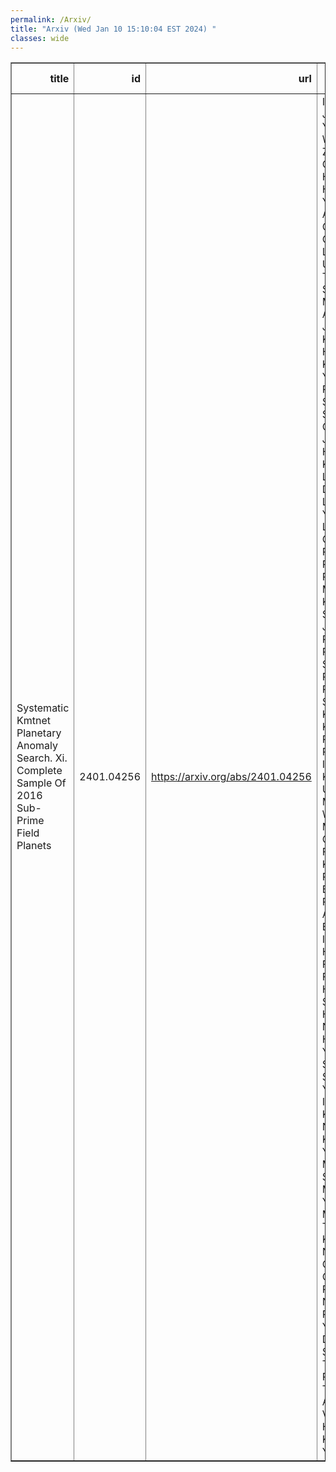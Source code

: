 ```yaml
---
permalink: /Arxiv/
title: "Arxiv (Wed Jan 10 15:10:04 EST 2024) "
classes: wide
---
```

<table border="1" class="dataframe">
  <thead>
    <tr style="text-align: right;">
      <th>title</th>
      <th>id</th>
      <th>url</th>
      <th>authors</th>
      <th>Local Authors</th>
    </tr>
  </thead>
  <tbody>
    <tr>
      <td>Systematic Kmtnet Planetary Anomaly Search. Xi. Complete Sample Of 2016   Sub-Prime Field Planets</td>
      <td>2401.04256</td>
      <td><a href="https://arxiv.org/abs/2401.04256" target="_blank">https://arxiv.org/abs/2401.04256</a></td>
      <td>In-Gu Shin, Jennifer C. Yee, Weicheng Zang, Cheongho Han, Hongjing Yang, Andrew Gould, Chung-Uk Lee, Andrzej Udalski, Takahiro Sumi, Michael D. Albrow, Sun-Ju Chung, Kyu-Ha Hwang, Youn Kil Jung, Yoon-Hyun Ryu, Yossi Shvartzvald, Sang-Mok Cha, Dong-Jin Kim, Hyoun-Woo Kim, Seung-Lee Kim, Dong-Joo Lee, Yongseok Lee, Byeong-Gon Park, Richard W. Pogge, Przemek Mróz, Michał K. Szymański, Jan Skowron, Radosław Poleski, Igor Soszyński, Paweł Pietrukowicz, Szymon Kozłowski, Krzysztof A. Rybicki, Patryk Iwanek, Krzysztof Ulaczyk, Marcin Wrona, Mariusz Gromadzki, Fumio Abe, Ken Bando, Richard Barry, David P. Bennett, Aparna Bhattacharya, Ian A. Bond, Hirosane Fujii, Akihiko Fukui, Ryusei Hamada, Shunya Hamada, Naoto Hamasaki, Yuki Hirao, Stela Ishitani Silva, Yoshitaka Itow, Rintaro Kirikawa, Naoki Koshimoto, Yutaka Matsubara, Shota Miyazaki, Yasushi Muraki, Tutumi Nagai, Kansuke Nunota, Greg Olmschenk, Clément Ranc, Nicholas J. Rattenbury, Yuki Satoh, Daisuke Suzuki, Mio Tomoyoshi, Paul . J. Tristram, Aikaterini Vandorou, Hibiki Yama, Kansuke Yamashita</td>
      <td>Andrew Gould, Richard Pogge</td>
    </tr>
  </tbody>
</table>